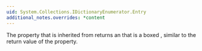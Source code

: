 ```yaml
---
uid: System.Collections.IDictionaryEnumerator.Entry
additional_notes.overrides: *content
---
```


<p>The <xref href="System.Collections.IEnumerator.Current"></xref> property that is inherited from <xref href="System.Collections.IEnumerator"></xref> returns an <xref href="System.Object"></xref> that is a boxed <xref href="System.Collections.DictionaryEntry"></xref>, similar to the return value of the <xref href="System.Collections.IDictionaryEnumerator.Entry"></xref> property.</p>


